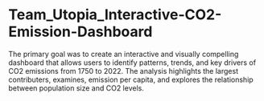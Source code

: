 # Team_Utopia_Interactive-CO2-Emission-Dashboard
The primary goal was to create an interactive and visually compelling dashboard that allows users to identify patterns, trends, and key drivers of CO2 emissions from 1750 to 2022. The analysis highlights the largest contributers, examines, emission per capita, and explores the relationship between population size and CO2 levels.
